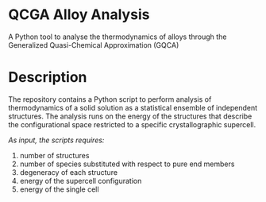 # QCGA Alloy Analysis
A Python tool to analyse the thermodynamics of alloys through the Generalized Quasi-Chemical Approximation (GQCA)

# Description
The repository contains a Python script to perform analysis of thermodynamics of a solid solution as a statistical ensemble of independent structures. The analysis runs on the energy of the structures that describe the configurational space restricted to a specific crystallographic supercell.

*As input, the scripts requires:*
1) number of structures
2) number of species substituted with respect to pure end members
3) degeneracy of each structure
4) energy of the supercell configuration
5) energy of the single cell
